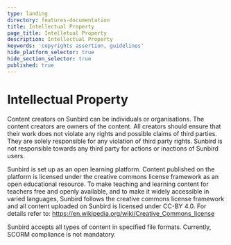 ```yaml
---
type: landing
directory: features-documentation
title: Intellectual Property
page_title: Intelletual Property
description: Intellectual Property
keywords: 'copyrights assertion, guidelines'
hide_platform_selector: true
hide_section_selector: true
published: true
---
```


# Intellectual Property

Content creators on Sunbird can be individuals or organisations. The content creators are owners of the content. All creators should ensure that their work does not violate any rights and possible claims of third parties. They are solely responsible for any violation of third party rights. Sunbird is not responsible towards any third party for actions or inactions of Sunbird users.

Sunbird is set up as an open learning platform. Content published on the platform is licensed under the creative commons license framework as an open educational resource. To make teaching and learning content for teachers free and openly available, and to make it widely accessible in varied languages, Sunbird follows the creative commons license framework and all content uploaded on Sunbird is licensed under CC-BY 4.0. 
For details refer to: https://en.wikipedia.org/wiki/Creative_Commons_license

Sunbird accepts all types of content in specified file formats. Currently, SCORM compliance is not mandatory.

